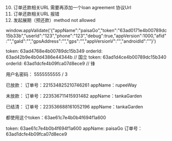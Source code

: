 
10. 订单还款相关URL 需要再添加一个loan agreement 协议Url
11. 订单还款相关URL 报错
12. 发起展期（预还款）method not allowed



window.appValidate('{"appName":"paisaGo","token":"63ad0171e4b00789dc15b33b","userId":"123","phone":"123","debug":true,"appVersion":1000,"afId":"","gaId":"","gpsAddress":"","gps":"","appVersionV":"","androidId":""}')

token: 63ad4768e4b00789dc15b349 orderId: 63ad42b9e4b0d4386e44344b // 国立
token: 63ad1d4ce4b00789dc15b340 orderId: 63ad1dcfe4b09fca07d8ece9  // 锋


用户名密码： 5555555555 / 3



已放款：
订单号：221534825210746261
appName：rupeeWay

未放款：
订单号：223536711415931482
appName：tankaGarden

已结清：
订单号：223536688161052196
appName：tankaGarden

都使用这个token：63ae61c7e4b0b4f694f1a600


token: 63ae61c7e4b0b4f694f1a600
appName: paisaGo
订单号：63ad1dcfe4b09fca07d8ece9